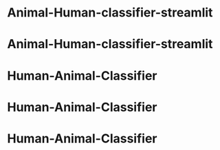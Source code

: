 # Animal-Human-classifier-streamlit
# Animal-Human-classifier-streamlit
# Human-Animal-Classifier
# Human-Animal-Classifier
# Human-Animal-Classifier
